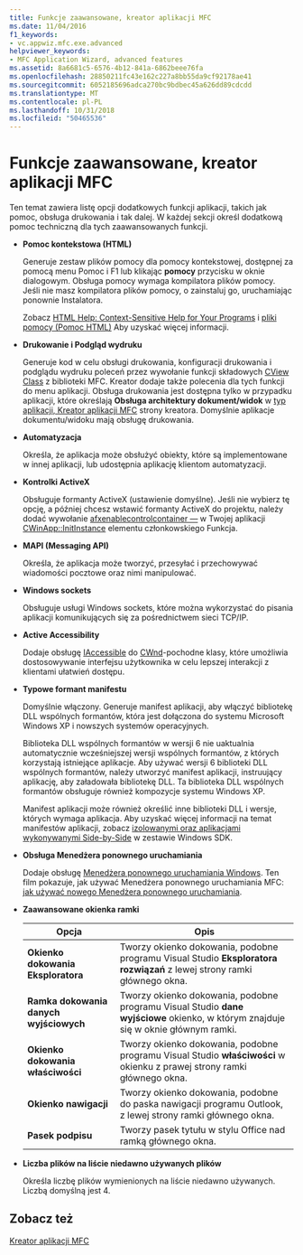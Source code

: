 ```yaml
---
title: Funkcje zaawansowane, kreator aplikacji MFC
ms.date: 11/04/2016
f1_keywords:
- vc.appwiz.mfc.exe.advanced
helpviewer_keywords:
- MFC Application Wizard, advanced features
ms.assetid: 8a6681c5-6576-4b12-841a-6862beee76fa
ms.openlocfilehash: 28850211fc43e162c227a8bb55da9cf92178ae41
ms.sourcegitcommit: 6052185696adca270bc9bdbec45a626dd89cdcdd
ms.translationtype: MT
ms.contentlocale: pl-PL
ms.lasthandoff: 10/31/2018
ms.locfileid: "50465536"
---
```

# <a name="advanced-features-mfc-application-wizard"></a>Funkcje zaawansowane, kreator aplikacji MFC

Ten temat zawiera listę opcji dodatkowych funkcji aplikacji, takich jak pomoc, obsługa drukowania i tak dalej. W każdej sekcji określ dodatkową pomoc techniczną dla tych zaawansowanych funkcji.

- **Pomoc kontekstowa (HTML)**

   Generuje zestaw plików pomocy dla pomocy kontekstowej, dostępnej za pomocą menu Pomoc i F1 lub klikając **pomocy** przycisku w oknie dialogowym. Obsługa pomocy wymaga kompilatora plików pomocy. Jeśli nie masz kompilatora plików pomocy, o zainstaluj go, uruchamiając ponownie Instalatora.

   Zobacz [HTML Help: Context-Sensitive Help for Your Programs](../../mfc/html-help-context-sensitive-help-for-your-programs.md) i [pliki pomocy (Pomoc HTML)](../../ide/help-files-html-help.md) Aby uzyskać więcej informacji.

- **Drukowanie i Podgląd wydruku**

   Generuje kod w celu obsługi drukowania, konfiguracji drukowania i podglądu wydruku poleceń przez wywołanie funkcji składowych [CView Class](../../mfc/reference/cview-class.md) z biblioteki MFC. Kreator dodaje także polecenia dla tych funkcji do menu aplikacji. Obsługa drukowania jest dostępna tylko w przypadku aplikacji, które określają **Obsługa architektury dokument/widok** w [typ aplikacji, Kreator aplikacji MFC](../../mfc/reference/application-type-mfc-application-wizard.md) strony kreatora. Domyślnie aplikacje dokumentu/widoku mają obsługę drukowania.

- **Automatyzacja**

   Określa, że aplikacja może obsłużyć obiekty, które są implementowane w innej aplikacji, lub udostępnia aplikację klientom automatyzacji.

- **Kontrolki ActiveX**

   Obsługuje formanty ActiveX (ustawienie domyślne). Jeśli nie wybierz tę opcję, a później chcesz wstawić formanty ActiveX do projektu, należy dodać wywołanie [afxenablecontrolcontainer —](ole-initialization.md#afxenablecontrolcontainer) w Twojej aplikacji [CWinApp::InitInstance](../../mfc/reference/cwinapp-class.md#initinstance) elementu członkowskiego Funkcja.

- **MAPI (Messaging API)**

   Określa, że aplikacja może tworzyć, przesyłać i przechowywać wiadomości pocztowe oraz nimi manipulować.

- **Windows sockets**

   Obsługuje usługi Windows sockets, które można wykorzystać do pisania aplikacji komunikujących się za pośrednictwem sieci TCP/IP.

- **Active Accessibility**

   Dodaje obsługę [IAccessible](/windows/desktop/api/oleacc/nn-oleacc-iaccessible) do [CWnd](../../mfc/reference/cwnd-class.md)-pochodne klasy, które umożliwia dostosowywanie interfejsu użytkownika w celu lepszej interakcji z klientami ułatwień dostępu.

- **Typowe formant manifestu**

   Domyślnie włączony. Generuje manifest aplikacji, aby włączyć bibliotekę DLL wspólnych formantów, która jest dołączona do systemu Microsoft Windows XP i nowszych systemów operacyjnych.

   Biblioteka DLL wspólnych formantów w wersji 6 nie uaktualnia automatycznie wcześniejszej wersji wspólnych formantów, z których korzystają istniejące aplikacje. Aby używać wersji 6 biblioteki DLL wspólnych formantów, należy utworzyć manifest aplikacji, instruujący aplikację, aby załadowała bibliotekę DLL. Ta biblioteka DLL wspólnych formantów obsługuje również kompozycje systemu Windows XP.

   Manifest aplikacji może również określić inne biblioteki DLL i wersje, których wymaga aplikacja. Aby uzyskać więcej informacji na temat manifestów aplikacji, zobacz [izolowanymi oraz aplikacjami wykonywanymi Side-by-Side](/windows/desktop/SbsCs/isolated-applications-and-side-by-side-assemblies-portal) w zestawie Windows SDK.

- **Obsługa Menedżera ponownego uruchamiania**

   Dodaje obsługę [Menedżera ponownego uruchamiania Windows](/windows/desktop/RstMgr/using-restart-manager). Ten film pokazuje, jak używać Menedżera ponownego uruchamiania MFC: [jak używać nowego Menedżera ponownego uruchamiania](https://msdn.microsoft.com/vstudio/ee886407).

- **Zaawansowane okienka ramki**

   |Opcja|Opis|
   |------------|-----------------|
   |**Okienko dokowania Eksploratora**|Tworzy okienko dokowania, podobne programu Visual Studio **Eksploratora rozwiązań** z lewej strony ramki głównego okna.|
   |**Ramka dokowania danych wyjściowych**|Tworzy okienko dokowania, podobne programu Visual Studio **dane wyjściowe** okienko, w którym znajduje się w oknie głównym ramki.|
   |**Okienko dokowania właściwości**|Tworzy okienko dokowania, podobne programu Visual Studio **właściwości** w okienku z prawej strony ramki głównego okna.|
   |**Okienko nawigacji**|Tworzy okienko dokowania, podobne do paska nawigacji programu Outlook, z lewej strony ramki głównego okna.|
   |**Pasek podpisu**|Tworzy pasek tytułu w stylu Office nad ramką głównego okna.|

- **Liczba plików na liście niedawno używanych plików**

   Określa liczbę plików wymienionych na liście niedawno używanych. Liczbą domyślną jest 4.

## <a name="see-also"></a>Zobacz też

[Kreator aplikacji MFC](../../mfc/reference/mfc-application-wizard.md)

